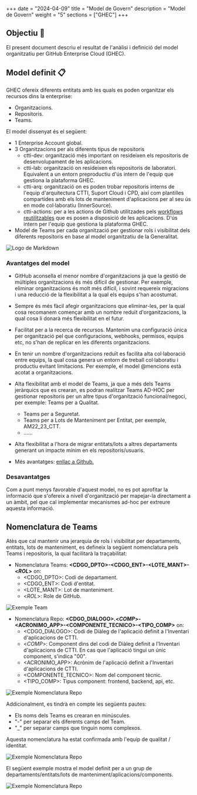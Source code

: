 
+++
date         = "2024-04-09"
title        = "Model de Govern"
description  = "Model de Govern"
weight      = "5"
sections    = ["GHEC"]
+++

## Objectiu  🚀

El present document descriu el resultat de l'anàlisi i definició del model organitzatiu per GitHub Enterprise Cloud (GHEC). 

## Model definit  📋

GHEC ofereix diferents entitats amb les quals es poden organitzar els recursos dins la enterprise:

* Organitzacions.
* Repositoris.
* Teams.

El model dissenyat és el següent:

* 1 Enterprise Account global.
* 3 Organitzacions per als diferents tipus de repositoris
    * ctti-dev: organització més important on resideixen els repositoris de desenvolupament de les aplicacions.
    * ctti-lab: organització on resideixen els repositoris de laboratori. Equivalent a un entorn preproductiu d'ús intern de l'equip que gestiona la plataforma GHEC.
    * ctti-arq: organització on es poden trobar repositoris interns de l'equip d'arquitectura CTTI, Suport Cloud i CPD, així com plantilles compartides amb els lots de manteniment d'aplicacions per al seu ús en mode col·laboratiu (InnerSource).
    * ctti-actions: per a les actions de Github utilitzades pels [workflows reutilitzables](https://docs.github.com/en/actions/using-workflows/reusing-workflows) que es posen a disposició de les aplicacions. D'ús intern per l'equip que gestiona la plataforma GHEC.
* Model de Teams per cada organització per gestionar rols i visibilitat dels diferents repositoris en base al model organitzatiu de la Generalitat.

![Logo de Markdown](/images/GHEC/modelo_Gobierno.png)

### Avantatges del model

* GitHub aconsella el menor nombre d'organitzacions ja que la gestió de múltiples organitzacions és més difícil de gestionar. Per exemple, eliminar organitzacions és molt més difícil, i sovint requereix migracions i una reducció de la flexibilitat a la qual els equips s'han acostumat. 
* Sempre és més fàcil afegir organitzacions que eliminar-les, per la qual cosa recomanem començar amb un nombre reduït d'organitzacions, la qual cosa li donarà més flexibilitat en el futur.
* Facilitat per a la recerca de recursos.
Mantenim una configuració única per organització pel que configuracions, webhooks, permisos, equips etc, no s'han de replicar en les diferents organitzacions.
* En tenir un nombre d'organitzacions reduït es facilita alta col·laboració entre equips, la qual cosa genera un entorn de treball col·laboratiu i productiu evitant limitacions. Per exemple, el model @mencions està acotat a organitzacions. 
* Alta flexibilitat amb el model de Teams, ja que a més dels Teams jeràrquics que es crearan, es podran realitzar Teams AD-HOC per gestionar repositoris per un altre tipus d'organització funcional/negoci, per exemple: Teams per a Qualitat.
    + Teams per a Seguretat.
    + Teams per a Lots de Manteniment per Entitat, per exemple, AM22_23_CTT.
    + ......

* Alta flexibilitat a l'hora de migrar entitats/lots a altres departaments generant un impacte mínim en els repositoris/usuaris.

* Més avantatges: [enllaç a Github.](https://docs.github.com/en/enterprise-cloud@latest/admin/managing-accounts-and-repositories/managing-organizations-in-your-enterprise/best-practices-for-structuring-organizations-in-your-enterprise)


### Desavantatges 
Com a punt menys favorable d'aquest model, no es pot aprofitar la informació que s'ofereix a nivell d'organització per mapejar-la directament a un àmbit, pel que cal implementar mecanismes ad-hoc per extreure aquesta informació.

## Nomenclatura de Teams

Atès que cal mantenir una jerarquia de rols i visibilitat per departaments, entitats, lots de manteniment, es defineix la següent nomenclatura pels Teams i repositoris, la qual facilitarà la traçabilitat: 

* Nomenclatura Teams: **<CDGO_DPTO>-<CDGO_ENT>-<LOTE_MANT>-<_ROL_>** on:
    + <CDGO_DPTO>: Codi de departament.
    + <CDGO_ENT>: Codi d'entitat.
    + <LOTE_MANT>: Lot de manteniment.
    + <_ROL_>: Role de GitHub.


![Exemple Team ](/images/GHEC/gh_Ejemplo_nomenclatura_team.png)

* Nomenclatura Repo: **<CDGO_DIALOGO>.<_COMP_>-<ACRONIMO_APP>-<COMPONENTE_TECNICO>-<TIPO_COMP>** on:
    + <CDGO_DIALOGO>: Codi de Diàleg de l'aplicació definit a l'Inventari d'aplicacions de CTTI.
    + <_COMP_>: Component dins del codi de Diàleg definit a l'Inventari d'aplicacions de CTTI.  En cas que l'aplicació tingui un únic component, s'indica "00".
    + <ACRONIMO_APP>: Acrònim de l'aplicació definit a l'Inventari d'aplicacions de CTTI.
    + <COMPONENTE_TECNICO>: Nom del component tècnic.
    + <TIPO_COMP>: Tipus component: frontend, backend, api, etc.

![Exemple Nomenclatura Repo](/images/GHEC/gh_Ejemplo_nomenclatura_repo.png)


Addicionalment, es tindrà en compte les següents pautes: 
* Els noms dels Teams es crearan en minúscules.
* "-" per separar els diferents camps del Team.
* "_" per separar camps que tinguin noms complexos.

Aquesta nomenclatura ha estat confirmada amb l'equip de qualitat / identitat.

![Exemple Nomenclatura Repo](/images/GHEC/gh_Ejemplo_modelo_negocio.png)


El següent exemple mostra el model definit per a un grup de departaments/entitats/lots de manteniment/aplicacions/components.

![Exemple Nomenclatura Repo](/images/GHEC/gh_Ejemplo_modelo_negocio_ctti.png)


